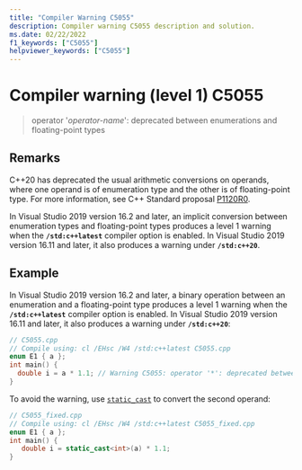 ```yaml
---
title: "Compiler Warning C5055"
description: Compiler warning C5055 description and solution.
ms.date: 02/22/2022
f1_keywords: ["C5055"]
helpviewer_keywords: ["C5055"]
---
```

# Compiler warning (level 1) C5055

> operator '*operator-name*': deprecated between enumerations and floating-point types

## Remarks

C++20 has deprecated the usual arithmetic conversions on operands, where one operand is of enumeration type and the other is of floating-point type. For more information, see C++ Standard proposal [P1120R0](https://wg21.link/p1120r0).

In Visual Studio 2019 version 16.2 and later, an implicit conversion between enumeration types and floating-point types produces a level 1 warning when the **`/std:c++latest`** compiler option is enabled. In Visual Studio 2019 version 16.11 and later, it also produces a warning under **`/std:c++20`**.

## Example

In Visual Studio 2019 version 16.2 and later, a binary operation between an enumeration and a floating-point type produces a level 1 warning when the **`/std:c++latest`** compiler option is enabled. In Visual Studio 2019 version 16.11 and later, it also produces a warning under **`/std:c++20`**:

```cpp
// C5055.cpp
// Compile using: cl /EHsc /W4 /std:c++latest C5055.cpp
enum E1 { a };
int main() {
  double i = a * 1.1; // Warning C5055: operator '*': deprecated between enumerations and floating-point types
}
```

To avoid the warning, use [`static_cast`](../../cpp/static-cast-operator.md) to convert the second operand:

```cpp
// C5055_fixed.cpp
// Compile using: cl /EHsc /W4 /std:c++latest C5055_fixed.cpp
enum E1 { a };
int main() {
   double i = static_cast<int>(a) * 1.1;
}
```
